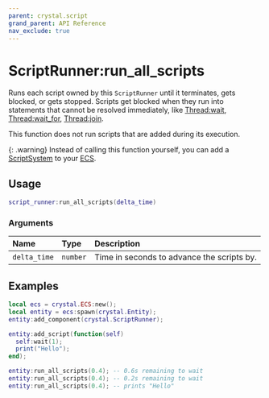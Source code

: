 ```yaml
---
parent: crystal.script
grand_parent: API Reference
nav_exclude: true
---
```


# ScriptRunner:run_all_scripts

Runs each script owned by this `ScriptRunner` until it terminates, gets blocked, or gets stopped. Scripts get blocked when they run into statements that cannot be resolved immediately, like [Thread:wait](thread_wait), [Thread:wait_for](thread_wait_for), [Thread:join](thread_join).

This function does not run scripts that are added during its execution.

{: .warning}
Instead of calling this function yourself, you can add a [ScriptSystem](script_system) to your [ECS](ecs).

## Usage

```lua
script_runner:run_all_scripts(delta_time)
```

### Arguments

| Name         | Type     | Description                                |
| :----------- | :------- | :----------------------------------------- |
| `delta_time` | `number` | Time in seconds to advance the scripts by. |

## Examples

```lua
local ecs = crystal.ECS:new();
local entity = ecs:spawn(crystal.Entity);
entity:add_component(crystal.ScriptRunner);

entity:add_script(function(self)
  self:wait(1);
  print("Hello");
end);

entity:run_all_scripts(0.4); -- 0.6s remaining to wait
entity:run_all_scripts(0.4); -- 0.2s remaining to wait
entity:run_all_scripts(0.4); -- prints "Hello"
```
